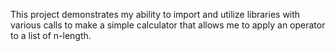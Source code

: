 This project demonstrates my ability to import and utilize libraries with various calls to make a simple calculator that allows me to apply an operator to a list of n-length.